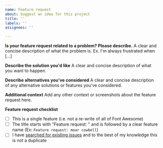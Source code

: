 ```yaml
---
name: Feature request
about: Suggest an idea for this project
title: ''
labels: ''
assignees: ''

---
```


**Is your feature request related to a problem? Please describe.**
A clear and concise description of what the problem is. Ex. I'm always frustrated when [...]

**Describe the solution you'd like**
A clear and concise description of what you want to happen.

**Describe alternatives you've considered**
A clear and concise description of any alternative solutions or features you've considered.

**Additional context**
Add any other context or screenshots about the feature request here.

**Feature request checklist**

- [ ] This is a single feature (i.e. not a re-write of all of Font Awesome)
- [ ] The title starts with "Feature request: " and is followed by a clear feature name (Ex: `Feature request: moar cowbell`)
- [ ] I have [searched for existing issues](https://github.com/FortAwesome/Font-Awesome-Pro/issues) and to the best of my knowledge this is not a duplicate
